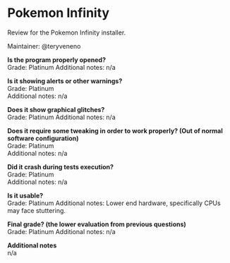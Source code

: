 # Pokemon Infinity
Review for the Pokemon Infinity installer.

Maintainer: @teryveneno

**Is the program properly opened?**  
Grade: Platinum
Additional notes: n/a

**Is it showing alerts or other warnings?**  
Grade: Platinum  
Additional notes: n/a

**Does it show graphical glitches?**  
Grade: Platinum
Additional notes: n/a

**Does it require some tweaking in order to work properly? (Out of normal software configuration)**  
Grade: Platinum  
Additional notes: n/a

**Did it crash during tests execution?**  
Grade: Platinum  
Additional notes: n/a

**Is it usable?**  
Grade: Platinum
Additional notes: Lower end hardware, specifically CPUs may face stuttering.

**Final grade? (the lower evaluation from previous questions)**  
Grade: Platinum
Additional notes: n/a

**Additional notes**  
n/a
